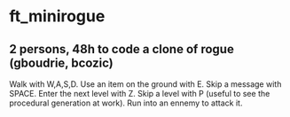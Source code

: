 # ft_minirogue
## 2 persons, 48h to code a clone of rogue (gboudrie, bcozic)

Walk with W,A,S,D.
Use an item on the ground with E.
Skip a message with SPACE.
Enter the next level with Z.
Skip a level with P (useful to see the procedural generation at work).
Run into an ennemy to attack it.
